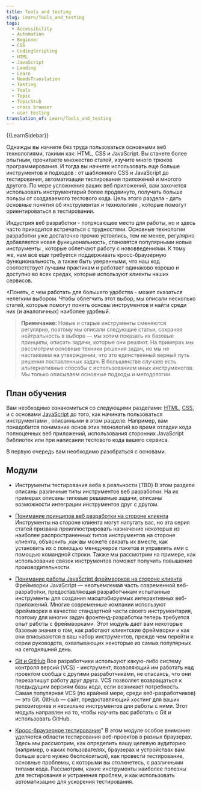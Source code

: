 ```yaml
---
title: Tools and testing
slug: Learn/Tools_and_testing
tags:
  - Accessibility
  - Automation
  - Beginner
  - CSS
  - CodingScripting
  - HTML
  - JavaScript
  - Landing
  - Learn
  - NeedsTranslation
  - Testing
  - Tools
  - Topic
  - TopicStub
  - cross browser
  - user testing
translation_of: Learn/Tools_and_testing
---
```

{{LearnSidebar}}

Однажды вы начнете без труда пользоваться основными веб технологиями, такими как: HTML, CSS и JavaScript. Вы станете более опытным, прочитаете множество статей, изучите много трюков программирования. И тогда вы начнете использовать еще больше инструментов и подходов : от шаблонного CSS и JavaScript до тестирования, автоматизации тестирования приложений и многого другого. По мере усложнения ваших веб приложений, вам захочется использовать инструментарий более продвинуто, получать больше пользы от создаваемого тестового кода. Цель этого раздела - дать основные понятия об инструментах и технологиях , которые помогут ориентироваться в тестировании.

Индустрия веб разработки - потрясающее место для работы, но и здесь часто приходится встречаться с трудностями. Основные технологии разработки уже достаточно прочно устоялись, тем не менее, регулярно добавляется новая функциональность, становятся популярными новые инструменты , которые облегчают работу с нововведениями. К тому же, нам все еще требуется поддерживать кросс-браузерную функциональность, а также быть уверенными, что наш код соответствует лучшим практикам и работает одинаково хорошо и доступно во всех средах, которые используют клиенты наших сервисов.

<Понять, с чем работать для большего удобства - может оказаться нелегким выбором. Чтобы облегчить этот выбор, мы описали несколько статей, которые помогут понять основы инструментов и найти среди них (и аналогичных) наиболее удобный.

> **Примечание:** Новые и старые инструменты сменяются регулярно, поэтому мы описали следующие статьи, сохраняя нейтральность в выборе — мы хотим показать их базовые принципы, описать задачи, которые они решают. На примерах мы рассмотрим основные техники решения задач, но мы не настаиваем на утверждении, что это единственный верный путь решения поставленных задач. В большинстве случаев есть альтернативные способы с использованием иных инструменотов. Мы только описываем основные подходы и методологии.

## План обучения

Вам необходимо ознакомиться со следующими разделами: [HTML](/ru/docs/Learn/HTML), [CSS](/ru/docs/Learn/CSS), и с основами [JavaScript](/ru/docs/Learn/JavaScript) до того, как начинать пользоваться инструментами , описанными в этом разделе. Например, вам понадобится понимание основ этих технологий во время отладки кода полноценных веб приложений, использования сторонних JavaScript библиотек или при написании тестового кода вашего сервиса.

В первую очередь вам необходимо разобраться с основами.

## Модули

- Инструменты тестирования веба в реальности (TBD)
В этом разделе описаны различные типы инструментов веб разработки. На их примерах описаны типовые решаемые задачи, описаны возможности интеграции инструментов друг с другом.

- [Понимание принципов веб разработки на стороне клиента](/en-US/docs/Learn/Tools_and_testing/Understanding_client-side_tools)
Инструменты на стороне клиента могут напугать вас, но эта серия статей призвана проиллюстрировать назначение некоторых из наиболее распространенных типов инструментов на стороне клиента, объяснить ,как вы можете связать их вместе, как установить их с помощью менеджеров пакетов и управлять ими с помощью командной строки. Также мы рассмотрим на примере, как использование связок инструментов поможет получить повышение производительности.

- [Понимание работы JavaScript фреймворков на стороне клиента](/en-US/docs/Learn/Tools_and_testing/Client-side_JavaScript_frameworks)
Фреймворки JavaScript — неотъемлемая часть современной веб-разработки, предоставляющая разработчикам испытанные инструменты для создания масштабируемых интерактивных веб-приложений. Многие современные компании используют фреймворки в качестве стандартной части своего инструментария, поэтому для многих задач фронтенд-разработки теперь требуется опыт работы с фреймворками. Этот модуль дает вам некоторые базовые знания о том, как работают клиентские фреймворки и как они вписываются в ваш набор инструментов, прежде чем перейти к серии руководств, охватывающих некоторые из самых популярных на сегодняшний день.

- [Git и GitHub](/en-US/docs/Learn/Tools_and_testing/GitHub)
Все разработчики используют какую-либо систему контроля версий (VCS) - инструмент, позволяющий им работать над проектом сообща с другими разработчиками, не опасаясь, что они перезапишут работу друг друга. VCS позволяет возвращаться к предыдущим версиям базы кода, если возникает потребность. Самая популярная VCS (по крайней мере, среди веб-разработчиков) — это Git. GitHub — сайт, предоставляющий хостинг для ваших репозиториев и несколько инструментов для работы с ними. Этот модуль направлен на то, чтобы научить вас работать с Git и использовать GitHub.

- [Кросс-браузерное тестирование](/en-US/docs/Learn/Tools_and_testing/Cross_browser_testing)"
В этом модуле особое внимание уделяется области тестирования веб-проектов в разных браузерах. Здесь мы рассмотрим, как определить вашу целевую аудиторию (например, о каких пользователях, браузерах и устройствах вам больше всего нужно беспокоиться), как провести тестирование, основные проблемы, с которыми вы столкнетесь, с различными типами кода. Рассмотрим, какие инструменты наиболее полезны для тестирования и устранения проблем, и как использовать автоматизацию для ускорения тестирования.
